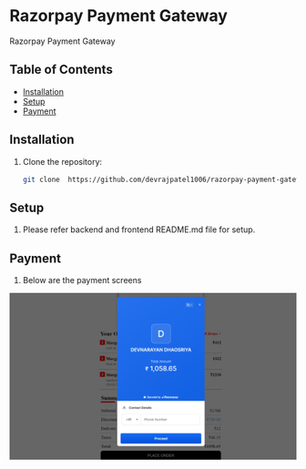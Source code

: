 # Razorpay Payment Gateway

  Razorpay Payment Gateway

## Table of Contents

- [Installation](#installation)
- [Setup](#setup)
- [Payment](#Payment)

## Installation

1. Clone the repository:

   ```bash
   git clone  https://github.com/devrajpatel1006/razorpay-payment-gateway.git
   ```

## Setup

1. Please refer backend and frontend README.md file for setup.
 

## Payment

1. Below are the payment screens
 
 ![Payment Initial Screen](https://github.com/devrajpatel1006/razorpay-payment-gateway/blob/main/paymentInitial.png)

 






